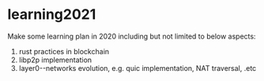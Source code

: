 # learning2021
Make some learning plan in 2020 including but not limited to below aspects:
1. rust practices in blockchain
2. libp2p implementation 
3. layer0--networks evolution, e.g. quic implementation, NAT traversal, .etc

